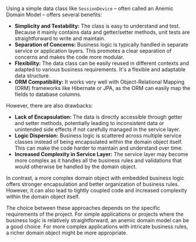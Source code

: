 Using a simple data class like `SessionDevice` – often called an Anemic Domain Model – offers several benefits:

*   **Simplicity and Testability:** The class is easy to understand and test. Because it mainly contains data and getter/setter methods, unit tests are straightforward to write and maintain.
*   **Separation of Concerns:** Business logic is typically handled in separate service or application layers. This promotes a clear separation of concerns and makes the code more modular.
*   **Flexibility:** The data class can be easily reused in different contexts and adapted to various business requirements.  It's a flexible and adaptable data structure.
*   **ORM Compatibility:**  It works very well with Object-Relational Mapping (ORM) frameworks like Hibernate or JPA, as the ORM can easily map the fields to database columns.

However, there are also drawbacks:

*   **Lack of Encapsulation:** The data is directly accessible through getter and setter methods, potentially leading to inconsistent data or unintended side effects if not carefully managed in the service layer.
*   **Logic Dispersion:** Business logic is scattered across multiple service classes instead of being encapsulated within the domain object itself. This can make the code harder to maintain and understand over time.
*   **Increased Complexity in Service Layer:** The service layer may become more complex as it handles all the business rules and validations that would otherwise be handled by the domain object.

In contrast, a more complex domain object with embedded business logic offers stronger encapsulation and better organization of business rules. However, it can also lead to tightly coupled code and increased complexity within the domain object itself.

The choice between these approaches depends on the specific requirements of the project. For simple applications or projects where the business logic is relatively straightforward, an anemic domain model can be a good choice. For more complex applications with intricate business rules, a richer domain object might be more appropriate.